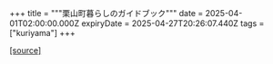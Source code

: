 +++
title = """栗山町暮らしのガイドブック"""
date = 2025-04-01T02:00:00.000Z
expiryDate = 2025-04-27T20:26:07.440Z
tags = ["kuriyama"]
+++


[[source]](https://www.town.kuriyama.hokkaido.jp/soshiki/28/20967.html)
